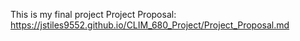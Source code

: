 This is my final project
Project Proposal: https://jstiles9552.github.io/CLIM_680_Project/Project_Proposal.md
